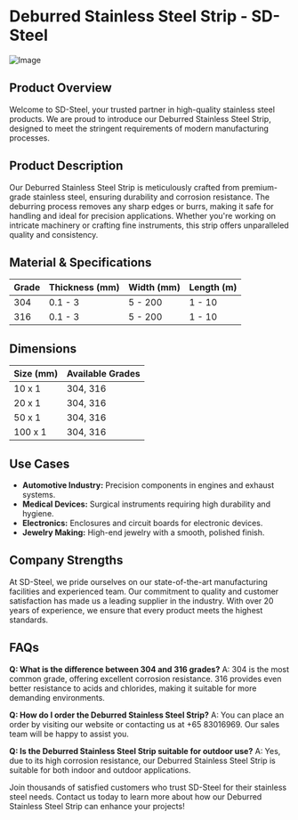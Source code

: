 # Deburred Stainless Steel Strip - SD-Steel

![Image](https://github.com/user-attachments/assets/2567258e-e124-4816-932d-1809bd27ef0b)

## Product Overview

Welcome to SD-Steel, your trusted partner in high-quality stainless steel products. We are proud to introduce our Deburred Stainless Steel Strip, designed to meet the stringent requirements of modern manufacturing processes.

## Product Description

Our Deburred Stainless Steel Strip is meticulously crafted from premium-grade stainless steel, ensuring durability and corrosion resistance. The deburring process removes any sharp edges or burrs, making it safe for handling and ideal for precision applications. Whether you're working on intricate machinery or crafting fine instruments, this strip offers unparalleled quality and consistency.

## Material & Specifications

| Grade | Thickness (mm) | Width (mm) | Length (m) |
|-------|----------------|------------|------------|
| 304   | 0.1 - 3        | 5 - 200    | 1 - 10     |
| 316   | 0.1 - 3        | 5 - 200    | 1 - 10     |

## Dimensions

| Size (mm) | Available Grades |
|-----------|------------------|
| 10 x 1    | 304, 316         |
| 20 x 1    | 304, 316         |
| 50 x 1    | 304, 316         |
| 100 x 1   | 304, 316         |

## Use Cases

- **Automotive Industry:** Precision components in engines and exhaust systems.
- **Medical Devices:** Surgical instruments requiring high durability and hygiene.
- **Electronics:** Enclosures and circuit boards for electronic devices.
- **Jewelry Making:** High-end jewelry with a smooth, polished finish.

## Company Strengths

At SD-Steel, we pride ourselves on our state-of-the-art manufacturing facilities and experienced team. Our commitment to quality and customer satisfaction has made us a leading supplier in the industry. With over 20 years of experience, we ensure that every product meets the highest standards.

## FAQs

**Q: What is the difference between 304 and 316 grades?**
A: 304 is the most common grade, offering excellent corrosion resistance. 316 provides even better resistance to acids and chlorides, making it suitable for more demanding environments.

**Q: How do I order the Deburred Stainless Steel Strip?**
A: You can place an order by visiting our website or contacting us at +65 83016969. Our sales team will be happy to assist you.

**Q: Is the Deburred Stainless Steel Strip suitable for outdoor use?**
A: Yes, due to its high corrosion resistance, our Deburred Stainless Steel Strip is suitable for both indoor and outdoor applications.

Join thousands of satisfied customers who trust SD-Steel for their stainless steel needs. Contact us today to learn more about how our Deburred Stainless Steel Strip can enhance your projects!